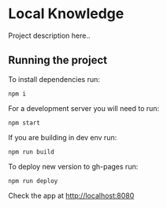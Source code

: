 # Local Knowledge

Project description here..


## Running the project

To install dependencies run:
```
npm i
```

For a development server you will need to run:
```
npm start
```

If you are building in dev env run:
```
npm run build
```

To deploy new version to gh-pages run:

```
npm run deploy
```

Check the app at [http://localhost:8080](http://localhost:8080)
